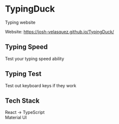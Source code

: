 # TypingDuck
Typing website

Website: https://josh-velasquez.github.io/TypingDuck/


## Typing Speed
Test your typing speed ability

## Typing Test
Test out keyboard keys if they work


## Tech Stack
React -> TypeScript  
Material UI  

